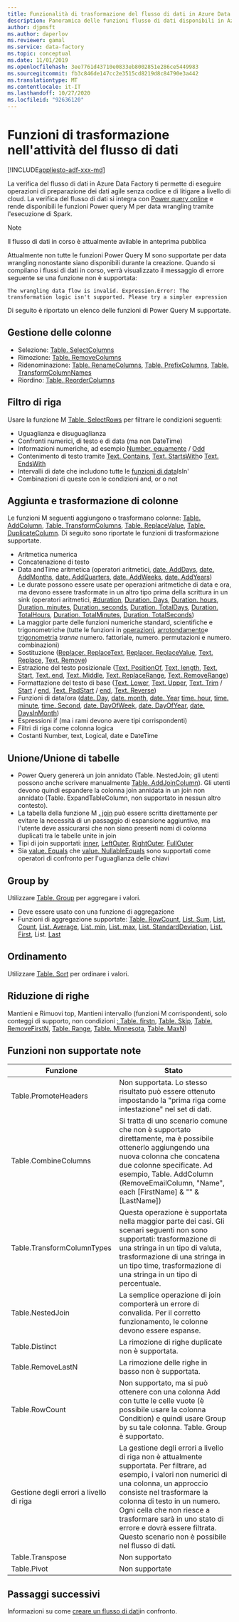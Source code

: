 ```yaml
---
title: Funzionalità di trasformazione del flusso di dati in Azure Data Factory
description: Panoramica delle funzioni flusso di dati disponibili in Azure Data Factory
author: djpmsft
ms.author: daperlov
ms.reviewer: gamal
ms.service: data-factory
ms.topic: conceptual
ms.date: 11/01/2019
ms.openlocfilehash: 3ee7761d43710e0833eb8002851e286ce5449983
ms.sourcegitcommit: fb3c846de147cc2e3515cd8219d8c84790e3a442
ms.translationtype: MT
ms.contentlocale: it-IT
ms.lasthandoff: 10/27/2020
ms.locfileid: "92636120"
---
```

# <a name="transformation-functions-in-wrangling-data-flow"></a>Funzioni di trasformazione nell'attività del flusso di dati

[!INCLUDE[appliesto-adf-xxx-md](includes/appliesto-adf-xxx-md.md)]

La verifica del flusso di dati in Azure Data Factory ti permette di eseguire operazioni di preparazione dei dati agile senza codice e di litigare a livello di cloud. La verifica del flusso di dati si integra con [Power query online](/powerquery-m/power-query-m-reference) e rende disponibili le funzioni Power query M per data wrangling tramite l'esecuzione di Spark. 

> [!NOTE]
> Il flusso di dati in corso è attualmente avilable in anteprima pubblica

Attualmente non tutte le funzioni Power Query M sono supportate per data wrangling nonostante siano disponibili durante la creazione. Quando si compilano i flussi di dati in corso, verrà visualizzato il messaggio di errore seguente se una funzione non è supportata:

`The wrangling data flow is invalid. Expression.Error: The transformation logic isn't supported. Please try a simpler expression`

Di seguito è riportato un elenco delle funzioni di Power Query M supportate.

## <a name="column-management"></a>Gestione delle colonne

* Selezione: [Table. SelectColumns](/powerquery-m/table-selectcolumns)
* Rimozione: [Table. RemoveColumns](/powerquery-m/table-removecolumns)
* Ridenominazione: [Table. RenameColumns](/powerquery-m/table-renamecolumns), [Table. PrefixColumns](/powerquery-m/table-prefixcolumns), [Table. TransformColumnNames](/powerquery-m/table-transformcolumnnames)
* Riordino: [Table. ReorderColumns](/powerquery-m/table-reordercolumns)

## <a name="row-filtering"></a>Filtro di riga

Usare la funzione M [Table. SelectRows](/powerquery-m/table-selectrows) per filtrare le condizioni seguenti:

* Uguaglianza e disuguaglianza
* Confronti numerici, di testo e di data (ma non DateTime)
* Informazioni numeriche, ad esempio [Number. equamente](/powerquery-m/number-iseven) / [Odd](/powerquery-m/number-iseven)
* Contenimento di testo tramite [Text. Contains](/powerquery-m/text-contains), [Text. StartsWith](/powerquery-m/text-startswith)o [Text. EndsWith](/powerquery-m/text-endswith)
* Intervalli di date che includono tutte le [funzioni di data](/powerquery-m/date-functions)IsIn' 
* Combinazioni di queste con le condizioni and, or o not

## <a name="adding-and-transforming-columns"></a>Aggiunta e trasformazione di colonne

Le funzioni M seguenti aggiungono o trasformano colonne: [Table. AddColumn](/powerquery-m/table-addcolumn), [Table. TransformColumns](/powerquery-m/table-transformcolumns), [Table. ReplaceValue](/powerquery-m/table-replacevalue), [Table. DuplicateColumn](/powerquery-m/table-duplicatecolumn). Di seguito sono riportate le funzioni di trasformazione supportate.

* Aritmetica numerica
* Concatenazione di testo
* Data andTime aritmetica (operatori aritmetici, [date. AddDays](/powerquery-m/date-adddays), [date. AddMonths](/powerquery-m/date-addmonths), [date. AddQuarters](/powerquery-m/date-addquarters), [date. AddWeeks](/powerquery-m/date-addweeks), [date. AddYears](/powerquery-m/date-addyears))
* Le durate possono essere usate per operazioni aritmetiche di data e ora, ma devono essere trasformate in un altro tipo prima della scrittura in un sink (operatori aritmetici, [#duration](/powerquery-m/sharpduration), [Duration. Days](/powerquery-m/duration-days), [Duration. hours](/powerquery-m/duration-hours), [Duration. minutes](/powerquery-m/duration-minutes), [Duration. seconds](/powerquery-m/duration-seconds), [Duration. TotalDays](/powerquery-m/duration-totaldays), [Duration. TotalHours](/powerquery-m/duration-totalhours), [Duration. TotalMinutes](/powerquery-m/duration-totalminutes), [Duration. TotalSeconds](/powerquery-m/duration-totalseconds))    
* La maggior parte delle funzioni numeriche standard, scientifiche e trigonometriche (tutte le funzioni in [operazioni](/powerquery-m/number-functions#operations), [arrotondamento](/powerquery-m/number-functions#rounding)e [trigonometria](/powerquery-m/number-functions#trigonometry) *tranne* numero. fattoriale, numero. permutazioni e numero. combinazioni)
* Sostituzione ([Replacer. ReplaceText](/powerquery-m/replacer-replacetext), [Replacer. ReplaceValue](/powerquery-m/replacer-replacevalue), [Text. Replace](/powerquery-m/text-replace), [Text. Remove](/powerquery-m/text-remove))
* Estrazione del testo posizionale ([Text. PositionOf](/powerquery-m/text-positionof), [Text. length](/powerquery-m/text-length), [Text. Start](/powerquery-m/text-start), [Text. end](/powerquery-m/text-end), [Text. Middle](/powerquery-m/text-middle), [Text. ReplaceRange](/powerquery-m/text-replacerange), [Text. RemoveRange](/powerquery-m/text-removerange))
* Formattazione del testo di base ([Text. Lower](/powerquery-m/text-lower), [Text. Upper](/powerquery-m/text-upper), [Text. Trim](/powerquery-m/text-trim) / [Start](/powerquery-m/text-trimstart) / [end](/powerquery-m/text-trimend), [Text. PadStart](/powerquery-m/text-padstart) / [end](/powerquery-m/text-padend), [Text. Reverse](/powerquery-m/text-reverse))
* Funzioni di data/ora ([date. Day](/powerquery-m/date-day), [date. month](/powerquery-m/date-month), [date. Year](/powerquery-m/date-year) [time. hour](/powerquery-m/time-hour), [time. minute](/powerquery-m/time-minute), [time. Second](/powerquery-m/time-second), [date. DayOfWeek](/powerquery-m/date-dayofweek), [date. DayOfYear](/powerquery-m/date-dayofyear), [date. DaysInMonth](/powerquery-m/date-daysinmonth))
* Espressioni if (ma i rami devono avere tipi corrispondenti)
* Filtri di riga come colonna logica
* Costanti Number, text, Logical, date e DateTime

<a name="mergingjoining-tables"></a>Unione/Unione di tabelle
----------------------
* Power Query genererà un join annidato (Table. NestedJoin; gli utenti possono anche scrivere manualmente [Table. AddJoinColumn](/powerquery-m/table-addjoincolumn)).
    Gli utenti devono quindi espandere la colonna join annidata in un join non annidato (Table. ExpandTableColumn, non supportato in nessun altro contesto).
* La tabella della funzione M   [. join](/powerquery-m/table-join) può essere scritta direttamente per evitare la necessità di un passaggio di espansione aggiuntivo, ma l'utente deve assicurarsi che non siano presenti nomi di colonna duplicati tra le tabelle unite in join
* Tipi di join supportati:   [inner](/powerquery-m/joinkind-inner),   [LeftOuter](/powerquery-m/joinkind-leftouter),   [RightOuter](/powerquery-m/joinkind-rightouter),   [FullOuter](/powerquery-m/joinkind-fullouter)
* Sia   [value. Equals](/powerquery-m/value-equals) che   [value. NullableEquals](/powerquery-m/value-nullableequals) sono supportati come operatori di confronto per l'uguaglianza delle chiavi

## <a name="group-by"></a>Group by

Utilizzare [Table. Group](/powerquery-m/table-group) per aggregare i valori.
* Deve essere usato con una funzione di aggregazione
* Funzioni di aggregazione supportate:   [Table. RowCount](/powerquery-m/table-rowcount),   [List. Sum](/powerquery-m/list-sum),   [List. Count](/powerquery-m/list-count),   [List. Average](/powerquery-m/list-average),   [List. min](/powerquery-m/list-min),   [List. max](/powerquery-m/list-max),   [List. StandardDeviation](/powerquery-m/list-standarddeviation),   [List. First](/powerquery-m/list-first), List.   [Last](/powerquery-m/list-last)

## <a name="sorting"></a>Ordinamento

Utilizzare [Table. Sort](/powerquery-m/table-sort) per ordinare i valori.

## <a name="reducing-rows"></a>Riduzione di righe

Mantieni e Rimuovi top, Mantieni intervallo (funzioni M corrispondenti, solo conteggi di supporto, non condizioni [: Table. firstn](/powerquery-m/table-firstn), [Table. Skip](/powerquery-m/table-skip), [Table. RemoveFirstN](/powerquery-m/table-removefirstn), [Table. Range](/powerquery-m/table-range), [Table. Minnesota](/powerquery-m/table-minn), [Table. MaxN](/powerquery-m/table-maxn))

## <a name="known-unsupported-functions"></a>Funzioni non supportate note

| Funzione | Stato |
| -- | -- |
| Table.PromoteHeaders | Non supportata. Lo stesso risultato può essere ottenuto impostando la "prima riga come intestazione" nel set di dati. |
| Table.CombineColumns | Si tratta di uno scenario comune che non è supportato direttamente, ma è possibile ottenerlo aggiungendo una nuova colonna che concatena due colonne specificate.  Ad esempio, Table. AddColumn (RemoveEmailColumn, "Name", each [FirstName] & "" & [LastName]) |
| Table.TransformColumnTypes | Questa operazione è supportata nella maggior parte dei casi. Gli scenari seguenti non sono supportati: trasformazione di una stringa in un tipo di valuta, trasformazione di una stringa in un tipo time, trasformazione di una stringa in un tipo di percentuale. |
| Table.NestedJoin | La semplice operazione di join comporterà un errore di convalida. Per il corretto funzionamento, le colonne devono essere espanse. |
| Table.Distinct | La rimozione di righe duplicate non è supportata. |
| Table.RemoveLastN | La rimozione delle righe in basso non è supportata. |
| Table.RowCount | Non supportato, ma si può ottenere con una colonna Add con tutte le celle vuote (è possibile usare la colonna Condition) e quindi usare Group by su tale colonna. Table. Group è supportato. | 
| Gestione degli errori a livello di riga | La gestione degli errori a livello di riga non è attualmente supportata. Per filtrare, ad esempio, i valori non numerici di una colonna, un approccio consiste nel trasformare la colonna di testo in un numero. Ogni cella che non riesce a trasformare sarà in uno stato di errore e dovrà essere filtrata. Questo scenario non è possibile nel flusso di dati. |
| Table.Transpose | Non supportato |
| Table.Pivot | Non supportate |

## <a name="next-steps"></a>Passaggi successivi

Informazioni su come [creare un flusso di dati](wrangling-data-flow-tutorial.md)in confronto.